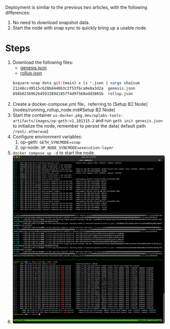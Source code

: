 Deployment is similar to the previous two articles, with the following differences:
1. No need to download snapshot data.
1. Start the node with snap sync to quickly bring up a usable node.

# Steps
1. Download the following files:
    - [genesis.json](nodes/genesis.json)
    - [rollup.json](nodes/rollup.json)
    ```bash
    bsquare-snap data git:(main) ✗ ls *.json | xargs sha1sum
    21248ccd9515c620b8440b3c2f53fbca0e8a3d2a  genesis.json
    094b023b962645933894185ff4d9f568edd3865b  rollup.json
    ```
1. Create a docker-compose.yml file，referring to [Setup B2 Node](nodes/running_rollup_node.md#Setup B2 Node)
2. Start the container `us-docker.pkg.dev/oplabs-tools-artifacts/images/op-geth:v1.101315.2` and run `geth init genesis.json`  to initialize the node, remember to persist the data( default path `/root/.ethereum`)
3. Configure environment variables:
   1. op-geth: `GETH_SYNCMODE=snap`
   1. op-node: `OP_NODE_SYNCMODE=execution-layer`
4. `docker compose up -d` to start the node.
5. ![](snapsync1.jpg)